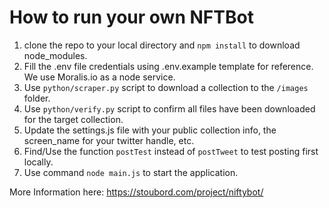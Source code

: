 # How to run your own NFTBot

1. clone the repo to your local directory and `npm install` to download node_modules. 
2. Fill the .env file credentials using .env.example template for reference. We use Moralis.io as a node service.
3. Use `python/scraper.py` script to download a collection to the `/images` folder.
4. Use `python/verify.py` script to confirm all files have been downloaded for the target collection.
5. Update the settings.js file with your public collection info, the screen_name for your twitter handle, etc.
6. Find/Use the function `postTest` instead of `postTweet` to test posting first locally.
7. Use command `node main.js` to start the application.

More Information here: https://stoubord.com/project/niftybot/
